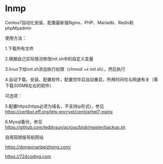 # lnmp
Centos7自动化安装、配置最新版Nginx、PHP、Mariadb、Redis和phpMyadmin

使用方法：

1.下载所有文件

2.根据自己实际情况修改init.sh中的自定义变量

3.linux下给init.sh添加执行权限（chmod +x init.sh），然后执行

4.自动下载、安装、配置软件，配置完毕后自动重启，所用时间仅与网速有关（需下载300MB左右的软件）

可选项：

5.配置https(https必须为域名，不支持ip形式)，参见
https://certbot.eff.org/lets-encrypt/centosrhel7-nginx

6.Mysql备份，参见
https://github.com/teddysun/across/blob/master/backup.sh

自用简陋版导航网站

https://dongxinanbeizhong.com/

https://724coding.com
